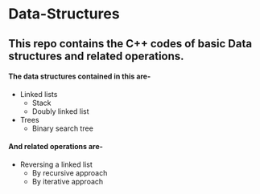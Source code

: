 # Data-Structures
## This repo contains the C++ codes of basic **Data structures** and related operations.

#### The data structures contained in this are-
  * Linked lists
      * Stack
      * Doubly linked list
  * Trees
      * Binary search tree
      
#### And related operations are-
  *  Reversing a linked list 
      * By recursive approach
      * By iterative approach
